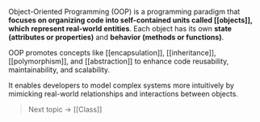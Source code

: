 Object-Oriented Programming (OOP) is a programming paradigm that **focuses on organizing code into self-contained units called [[objects]], which represent real-world entities**. Each object has its own **state (attributes or properties)** and **behavior (methods or functions)**. 

OOP promotes concepts like [[encapsulation]], [[inheritance]], [[polymorphism]], and [[abstraction]] to enhance code reusability, maintainability, and scalability.

It enables developers to model complex systems more intuitively by mimicking real-world relationships and interactions between objects.





> Next topic -> [[Class]]